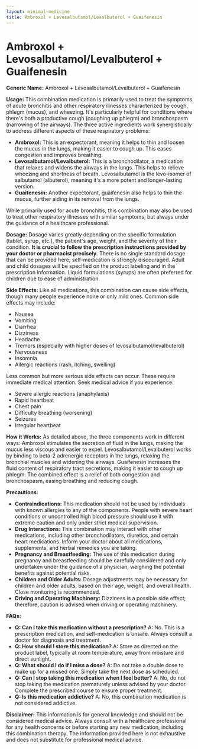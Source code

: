 ```yaml
---
layout: minimal-medicine
title: Ambroxol + Levosalbutamol/Levalbuterol + Guaifenesin
---
```


# Ambroxol + Levosalbutamol/Levalbuterol + Guaifenesin

**Generic Name:** Ambroxol + Levosalbutamol/Levalbuterol + Guaifenesin

**Usage:** This combination medication is primarily used to treat the symptoms of acute bronchitis and other respiratory illnesses characterized by cough, phlegm (mucus), and wheezing.  It's particularly helpful for conditions where there's both a productive cough (coughing up phlegm) and bronchospasm (narrowing of the airways).  The three active ingredients work synergistically to address different aspects of these respiratory problems:

* **Ambroxol:**  This is an expectorant, meaning it helps to thin and loosen the mucus in the lungs, making it easier to cough up. This eases congestion and improves breathing.
* **Levosalbutamol/Levalbuterol:** This is a bronchodilator, a medication that relaxes and widens the airways in the lungs. This helps to relieve wheezing and shortness of breath.  Levosalbutamol is the levo-isomer of salbutamol (albuterol), meaning it's a more potent and longer-lasting version.
* **Guaifenesin:** Another expectorant, guaifenesin also helps to thin the mucus, further aiding in its removal from the lungs.

While primarily used for acute bronchitis, this combination may also be used to treat other respiratory illnesses with similar symptoms, but always under the guidance of a healthcare professional.


**Dosage:** Dosage varies greatly depending on the specific formulation (tablet, syrup, etc.), the patient's age, weight, and the severity of their condition.  **It is crucial to follow the prescription instructions provided by your doctor or pharmacist precisely.**  There is no single standard dosage that can be provided here; self-medication is strongly discouraged.  Adult and child dosages will be specified on the product labeling and in the prescription information.  Liquid formulations (syrups) are often preferred for children due to ease of administration.


**Side Effects:**  Like all medications, this combination can cause side effects, though many people experience none or only mild ones.  Common side effects may include:

* Nausea
* Vomiting
* Diarrhea
* Dizziness
* Headache
* Tremors (especially with higher doses of levosalbutamol/levalbuterol)
* Nervousness
* Insomnia
* Allergic reactions (rash, itching, swelling)

Less common but more serious side effects can occur.  These require immediate medical attention.  Seek medical advice if you experience:

* Severe allergic reactions (anaphylaxis)
* Rapid heartbeat
* Chest pain
* Difficulty breathing (worsening)
* Seizures
* Irregular heartbeat


**How it Works:** As detailed above, the three components work in different ways: Ambroxol stimulates the secretion of fluid in the lungs, making the mucus less viscous and easier to expel.  Levosalbutamol/Levalbuterol works by binding to beta-2 adrenergic receptors in the lungs, relaxing the bronchial muscles and widening the airways. Guaifenesin increases the fluid content of respiratory tract secretions, making it easier to cough up phlegm. The combined effect is a relief of both congestion and bronchospasm, easing breathing and reducing cough.

**Precautions:**

* **Contraindications:** This medication should not be used by individuals with known allergies to any of the components.  People with severe heart conditions or uncontrolled high blood pressure should use it with extreme caution and only under strict medical supervision.
* **Drug Interactions:** This combination may interact with other medications, including other bronchodilators, diuretics, and certain heart medications. Inform your doctor about all medications, supplements, and herbal remedies you are taking.
* **Pregnancy and Breastfeeding:** The use of this medication during pregnancy and breastfeeding should be carefully considered and only undertaken under the guidance of a physician, weighing the potential benefits against potential risks.
* **Children and Older Adults:**  Dosage adjustments may be necessary for children and older adults, based on their age, weight, and overall health.  Close monitoring is recommended.
* **Driving and Operating Machinery:**  Dizziness is a possible side effect; therefore, caution is advised when driving or operating machinery.


**FAQs:**

* **Q: Can I take this medication without a prescription?** A: No. This is a prescription medication, and self-medication is unsafe. Always consult a doctor for diagnosis and treatment.
* **Q: How should I store this medication?** A: Store as directed on the product label, typically at room temperature, away from moisture and direct sunlight.
* **Q: What should I do if I miss a dose?** A: Do not take a double dose to make up for a missed one.  Simply take the next dose as scheduled.
* **Q: Can I stop taking this medication when I feel better?** A: No, do not stop taking the medication prematurely unless advised by your doctor.  Complete the prescribed course to ensure proper treatment.
* **Q: Is this medication addictive?** A: No, this combination medication is not considered addictive.



**Disclaimer:** This information is for general knowledge and should not be considered medical advice. Always consult with a healthcare professional for any health concerns or before starting any new medication, including this combination therapy.  The information provided here is not exhaustive and does not substitute for professional medical advice.
